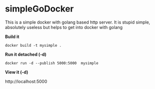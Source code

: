 # simpleGoDocker
This is a simple docker with golang based http server. It is stupid simple, absolutely useless but helps to get into docker with golang


**Build it**

    docker build -t mysimple .

**Run it detached (-d)**

    docker run -d --publish 5000:5000  mysimple
    
**View it (-d)**

http://localhost:5000 

